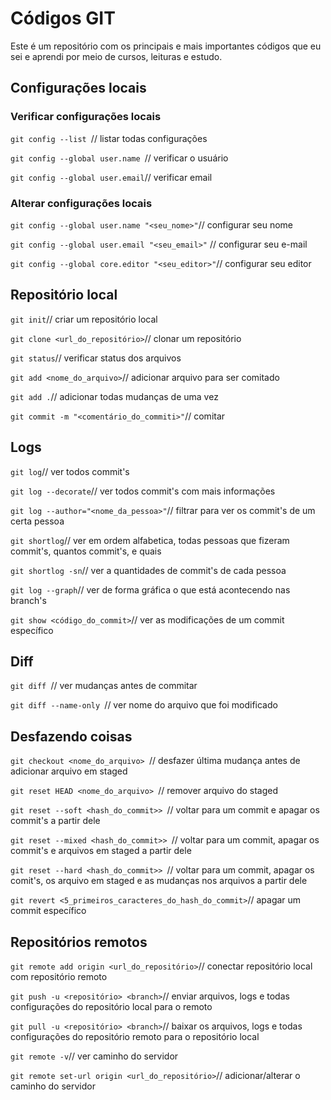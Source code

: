 # Códigos GIT

Este é um repositório com os principais e mais importantes códigos que eu sei e aprendi por meio de cursos, leituras e estudo.

## Configurações locais

### Verificar configurações locais

```git config --list ```// listar todas configurações

```git config --global user.name ```// verificar o usuário

```git config --global user.email```// verificar email

### Alterar configurações locais

```git config --global user.name "<seu_nome>"```// configurar seu nome

```git config --global user.email "<seu_email>"``` // configurar seu e-mail

```git config --global core.editor "<seu_editor>"```// configurar seu editor

## Repositório local


```git init```// criar um repositório local 

```git clone <url_do_repositório>```// clonar um repositório

```git status```// verificar status dos arquivos 

```git add <nome_do_arquivo>```// adicionar arquivo para ser comitado

```git add .```// adicionar todas mudanças de uma vez

```git commit -m "<comentário_do_commiti>"```// comitar 

## Logs


```git log```// ver todos commit's

```git log --decorate```// ver todos commit's com mais informações

```git log --author="<nome_da_pessoa>"```// filtrar para ver os commit's de um certa pessoa

```git shortlog```// ver em ordem alfabetica, todas pessoas que fizeram commit's, quantos commit's, e quais 

```git shortlog -sn```// ver a quantidades de commit's de cada pessoa

```git log --graph```// ver de forma gráfica o que está acontecendo nas branch's

```git show <código_do_commit>```// ver as modificações de um commit específico

## Diff


```git diff ```// ver mudanças antes de commitar 

```git diff --name-only ```// ver nome do arquivo que foi modificado

## Desfazendo coisas


```git checkout <nome_do_arquivo> ```// desfazer última mudança antes de adicionar arquivo em staged

```git reset HEAD <nome_do_arquivo> ```// remover arquivo do staged

```git reset --soft <hash_do_commit>> ```// voltar para um commit e apagar os commit's a partir dele 

```git reset --mixed <hash_do_commit>> ```// voltar para um commit, apagar os commit's e arquivos em staged a partir dele

```git reset --hard <hash_do_commit>> ```// voltar para um commit, apagar os comit's, os arquivo em staged e as mudanças nos arquivos a partir dele

```git revert <5_primeiros_caracteres_do_hash_do_commit>```// apagar um commit específico 

## Repositórios remotos

```git remote add origin <url_do_repositório>```// conectar repositório local com repositório remoto

```git push -u <repositório> <branch>```// enviar arquivos, logs e todas configurações do repositório local para o remoto

```git pull -u <repositório> <branch>```// baixar os arquivos, logs e todas configurações do repositório remoto para o repositório local

```git remote -v```// ver caminho do servidor

```git remote set-url origin <url_do_repositório>```// adicionar/alterar o caminho do servidor